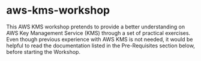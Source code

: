 # aws-kms-workshop
This AWS KMS workshop pretends to provide a better understanding on AWS Key Management Service (KMS) through a set of practical exercises. Even though previous experience with AWS KMS is not needed, it would be helpful to read the documentation listed in the Pre-Requisites section below, before starting the Workshop.
